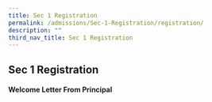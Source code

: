 ```yaml
---
title: Sec 1 Registration
permalink: /admissions/Sec-1-Registration/registration/
description: ""
third_nav_title: Sec 1 Registration
---
```

## Sec 1 Registration

#### Welcome Letter From Principal

